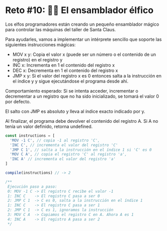 # Reto #10: 👨‍💻 El ensamblador élfico

Los elfos programadores están creando un pequeño ensamblador mágico para controlar las máquinas del taller de Santa Claus.

Para ayudarles, vamos a implementar un intérprete sencillo que soporte las siguientes instrucciones mágicas:

* MOV x y: Copia el valor x (puede ser un número o el contenido de un registro) en el registro y
* INC x: Incrementa en 1 el contenido del registro x
* DEC x: Decrementa en 1 el contenido del registro x
* JMP x y: Si el valor del registro x es 0 entonces salta a la instrucción en el índice y y sigue ejecutándose el programa desde ahí.

Comportamiento esperado:
Si se intenta acceder, incrementar o decrementar a un registro que no ha sido inicializado, se tomará el valor 0 por defecto.

El salto con JMP es absoluto y lleva al índice exacto indicado por y.

Al finalizar, el programa debe devolver el contenido del registro A. Si A no tenía un valor definido, retorna undefined.

```js
const instructions = [
  'MOV -1 C', // copia -1 al registro 'C',
  'INC C', // incrementa el valor del registro 'C'
  'JMP C 1', // salta a la instrucción en el índice 1 si 'C' es 0
  'MOV C A', // copia el registro 'C' al registro 'a',
  'INC A' // incrementa el valor del registro 'a'
]

compile(instructions) // -> 2

/**
 Ejecución paso a paso:
 0: MOV -1 C -> El registro C recibe el valor -1
 1: INC C    -> El registro C pasa a ser 0
 2: JMP C 1  -> C es 0, salta a la instrucción en el índice 1
 1: INC C    -> El registro C pasa a ser 1
 2: JMP C 1  -> C es 1, ignoramos la instrucción
 3: MOV C A  -> Copiamos el registro C en A. Ahora A es 1
 4: INC A    -> El registro A pasa a ser 2
 */
```